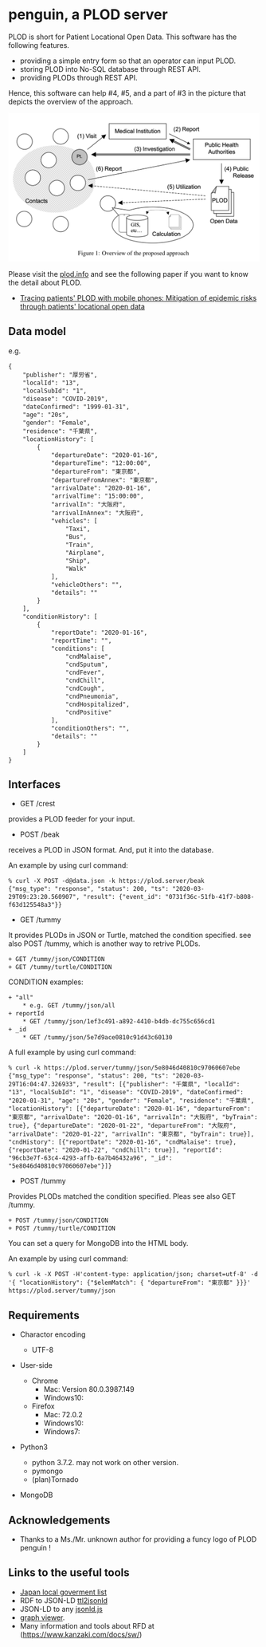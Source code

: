 penguin, a PLOD server
======================

PLOD is short for Patient Locational Open Data.
This software has the following features.

- providing a simple entry form so that an operator can input PLOD.
- storing PLOD into No-SQL database through REST API.
- providing PLODs through REST API.

Hence, this software can help #4, #5, and a part of #3 in the picture that depicts the overview of the approach.

![the overview of the proposed approach](PLOD-overview-proposed-approach.png)

Please visit the [plod.info](http://plod.info) and see the following paper if you want to know the detail about PLOD.

- [Tracing patients' PLOD with mobile phones: Mitigation of epidemic risks through patients' locational open data](https://arxiv.org/abs/2003.06199)

## Data model

e.g.

```
{
    "publisher": "厚労省",
    "localId": "13",
    "localSubId": "1",
    "disease": "COVID-2019",
    "dateConfirmed": "1999-01-31",
    "age": "20s",
    "gender": "Female",
    "residence": "千葉県",
    "locationHistory": [
        {
            "departureDate": "2020-01-16",
            "departureTime": "12:00:00",
            "departureFrom": "東京都",
            "departureFromAnnex": "東京都",
            "arrivalDate": "2020-01-16",
            "arrivalTime": "15:00:00",
            "arrivalIn": "大阪府",
            "arrivalInAnnex": "大阪府",
            "vehicles": [
                "Taxi",
                "Bus",
                "Train",
                "Airplane",
                "Ship",
                "Walk"
            ],
            "vehicleOthers": "",
            "details": ""
        }
    ],
    "conditionHistory": [
        {
            "reportDate": "2020-01-16",
            "reportTime": "",
            "conditions": [
                "cndMalaise",
                "cndSputum",
                "cndFever",
                "cndChill",
                "cndCough",
                "cndPneumonia",
                "cndHospitalized",
                "cndPositive"
            ],
            "conditionOthers": "",
            "details": ""
        }
    ]
}
```

## Interfaces

- GET /crest

provides a PLOD feeder for your input.

- POST /beak

receives a PLOD in JSON format.
And, put it into the database.

An example by using curl command:
```
% curl -X POST -d@data.json -k https://plod.server/beak
{"msg_type": "response", "status": 200, "ts": "2020-03-29T09:23:20.560907", "result": {"event_id": "0731f36c-51fb-41f7-b808-f63d125548a3"}}
```

- GET /tummy

It provides PLODs in JSON or Turtle, matched the condition specified.
see also POST /tummy, which is another way to retrive PLODs.

    + GET /tummy/json/CONDITION
    + GET /tummy/turtle/CONDITION

CONDITION examples:

    + "all"
        * e.g. GET /tummy/json/all
    + reportId
        * GET /tummy/json/1ef3c491-a892-4410-b4db-dc755c656cd1
    + _id
        * GET /tummy/json/5e7d9ace0810c91d43c60130

A full example by using curl command:
```
% curl -k https://plod.server/tummy/json/5e8046d40810c97060607ebe
{"msg_type": "response", "status": 200, "ts": "2020-03-29T16:04:47.326933", "result": [{"publisher": "千葉県", "localId": "13", "localSubId": "1", "disease": "COVID-2019", "dateConfirmed": "2020-01-31", "age": "20s", "gender": "Female", "residence": "千葉県", "locationHistory": [{"departureDate": "2020-01-16", "departureFrom": "東京都", "arrivalDate": "2020-01-16", "arrivalIn": "大阪府", "byTrain": true}, {"departureDate": "2020-01-22", "departureFrom": "大阪府", "arrivalDate": "2020-01-22", "arrivalIn": "東京都", "byTrain": true}], "cndHistory": [{"reportDate": "2020-01-16", "cndMalaise": true}, {"reportDate": "2020-01-22", "cndChill": true}], "reportId": "96cb3e7f-63c4-4293-affb-6a7b46432a96", "_id": "5e8046d40810c97060607ebe"}]}
```

- POST /tummy

Provides PLODs matched the condition specified.
Pleas see also GET /tummy.

    + POST /tummy/json/CONDITION
    + POST /tummy/turtle/CONDITION

You can set a query for MongoDB into the HTML body.

An example by using curl command:
```
% curl -k -X POST -H'content-type: application/json; charset=utf-8' -d '{ "locationHistory": {"$elemMatch": { "departureFrom": "東京都" }}}' https://plod.server/tummy/json
```

## Requirements

- Charactor encoding
    + UTF-8

- User-side
    + Chrome
        * Mac: Version 80.0.3987.149
        * Windows10:
    + Firefox
        * Mac: 72.0.2
        * Windows10:
        * Windows7:

- Python3
    + python 3.7.2.  may not work on other version.
    + pymongo
    + (plan)Tornado

- MongoDB

## Acknowledgements

- Thanks to a Ms./Mr. unknown author for providing a funcy logo of PLOD penguin !

## Links to the useful tools

- [Japan local goverment list](https://www.soumu.go.jp/denshijiti/code.html)
- RDF to JSON-LD [ttl2jsonld](https://frogcat.github.io/ttl2jsonld/demo/a)
- JSON-LD to any [jsonld.js](https://github.com/digitalbazaar/jsonld.js)
- [graph viewer](https://www.kanzaki.com/works/2009/pub/graph-draw).
- Many information and tools about RFD at (https://www.kanzaki.com/docs/sw/)

